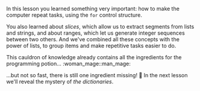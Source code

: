 In this lesson you learned something very important: how to make the computer repeat tasks, using the `for` control structure.

You also learned about _slices_, which allow us to extract segments from lists and strings, and about ranges, which let us generate integer sequences between two others. And we've combined all these concepts with the power of lists, to group items and make repetitive tasks easier to do.

This cauldron of knowledge already contains all the ingredients for the programming potion... :woman_mage::man_mage:

...but not so fast, there is still one ingredient missing! :crystal_ball: In the next lesson we'll reveal the mystery of _the dictionaries_.
